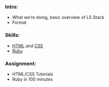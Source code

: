### Intro:

  * What we’re doing, basic overview of LS Stack
  * Format

### Skills:

  * [HTML](https://github.com/girldevelopit/gdi-html-css/blob/master/class1.pdf) and [CSS](https://github.com/girldevelopit/gdi-html-css/blob/master/class2.pdf)
  * [Ruby](http://tryruby.org/levels/1/challenges/0)

### Assignment:

  * HTML/CSS Tutorials
  * Ruby in 100 minutes